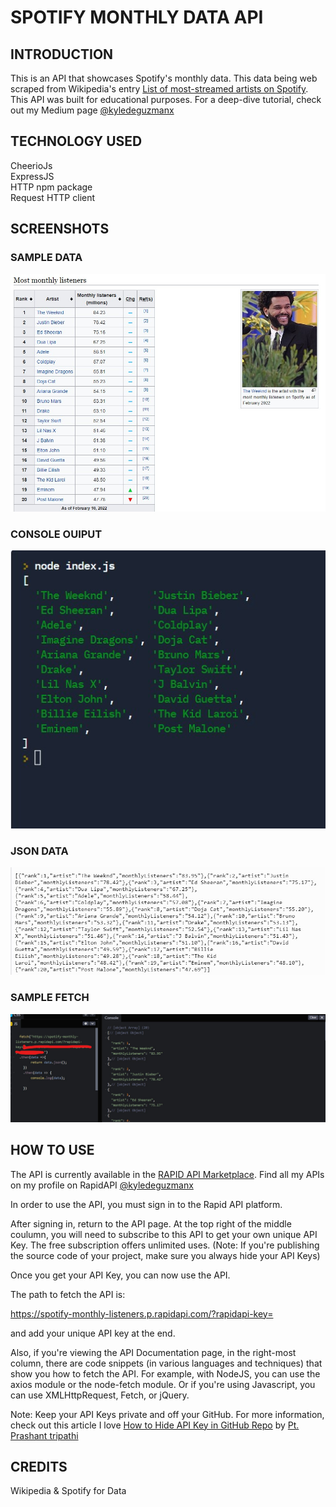 # SPOTIFY MONTHLY DATA API

## INTRODUCTION
This is an API that showcases Spotify's monthly data. This data being web scraped from Wikipedia's entry 
[List of most-streamed artists on Spotify](https://en.wikipedia.org/wiki/List_of_most-streamed_artists_on_Spotify). This API was built for educational purposes. For a deep-dive 
tutorial, check out my Medium page [@kyledeguzmanx](https://medium.com/@kyledeguzmanx)

## TECHNOLOGY USED

CheerioJs  
ExpressJS  
HTTP npm package  
Request HTTP client  

## SCREENSHOTS
### SAMPLE DATA
![](https://github.com/kyledeguzmanx/fDev-API-SpotifyMonthlyStreams/blob/main/screenshots/listeners-artist.jpg?raw=true)
### CONSOLE OUIPUT
![](https://github.com/kyledeguzmanx/fDev-API-SpotifyMonthlyStreams/blob/main/screenshots/listeners-artistt.jpg?raw=true)
### JSON DATA
![](https://github.com/kyledeguzmanx/fDev-API-SpotifyMonthlyStreams/blob/main/screenshots/JSON%20data.jpg?raw=true)
### SAMPLE FETCH
![](https://github.com/kyledeguzmanx/fDev-API-SpotifyMonthlyStreams/blob/main/screenshots/samplecode.jpg?raw=true)

## HOW TO USE

The API is currently available in the [RAPID API Marketplace](https://rapidapi.com/kyledeguzmanx/api/spotify-monthly-listeners/). Find all my APIs on my profile on RapidAPI [@kyledeguzmanx](https://rapidapi.com/user/kyledeguzmanx)   


In order to use the API, you must sign in to the Rapid API platform. 


After signing in, return to the API page. At the top right of the middle coulumn, you will need to subscribe to this API to get your own unique API Key. The free subscription offers unlimited uses. (Note: If you're publishing the source code of your project, make sure you always hide your API Keys)   

Once you get your API Key, you can now use the API.   

The path to fetch the API is:  

https://spotify-monthly-listeners.p.rapidapi.com/?rapidapi-key=

and add your unique API key at the end.  

Also, if you're viewing the API Documentation page, in the right-most column, there are code snippets (in various languages and techniques) that show you how to fetch the API. For example, with NodeJS, you can use the axios module or the node-fetch module. Or if you're using Javascript, you can use XMLHttpRequest, Fetch, or jQuery.   

Note: Keep your API Keys private and off your GitHub. For more information, check out this article I love [How to Hide API Key in GitHub Repo](https://dev.to/ptprashanttripathi/how-to-hide-api-key-in-github-repo-2ik9) by [Pt. Prashant tripathi](https://github.com/PtPrashantTripathi)

## CREDITS
Wikipedia & Spotify for Data

